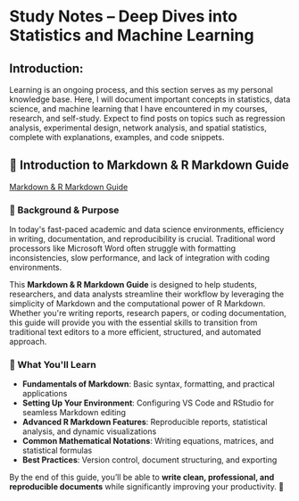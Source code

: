 # **Study Notes – Deep Dives into Statistics and Machine Learning**

## Introduction:
Learning is an ongoing process, and this section serves as my personal knowledge base. Here, I will document important concepts in statistics, data science, and machine learning that I have encountered in my courses, research, and self-study. Expect to find posts on topics such as regression analysis, experimental design, network analysis, and spatial statistics, complete with explanations, examples, and code snippets.

## **🚀 Introduction to Markdown & R Markdown Guide**
[Markdown & R Markdown Guide](https://github.com/WangZixuan-nus/Academic-Markdown-Guide.git)

### 📌 Background & Purpose  
In today's fast-paced academic and data science environments, efficiency in writing, documentation, and reproducibility is crucial. Traditional word processors like Microsoft Word often struggle with formatting inconsistencies, slow performance, and lack of integration with coding environments.  

This **Markdown & R Markdown Guide** is designed to help students, researchers, and data analysts streamline their workflow by leveraging the simplicity of Markdown and the computational power of R Markdown. Whether you're writing reports, research papers, or coding documentation, this guide will provide you with the essential skills to transition from traditional text editors to a more efficient, structured, and automated approach.  

### 🎯 What You'll Learn  
- **Fundamentals of Markdown**: Basic syntax, formatting, and practical applications  
- **Setting Up Your Environment**: Configuring VS Code and RStudio for seamless Markdown editing  
- **Advanced R Markdown Features**: Reproducible reports, statistical analysis, and dynamic visualizations  
- **Common Mathematical Notations**: Writing equations, matrices, and statistical formulas  
- **Best Practices**: Version control, document structuring, and exporting  

By the end of this guide, you’ll be able to **write clean, professional, and reproducible documents** while significantly improving your productivity. 🚀
